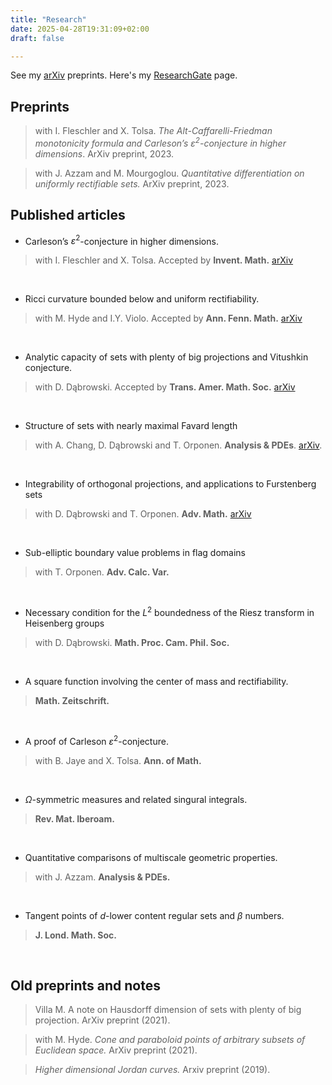 ```yaml
---
title: "Research"
date: 2025-04-28T19:31:09+02:00
draft: false

---
```


See my [arXiv](https://arxiv.org/search/math?query=Villa%2C+Michele&searchtype=author&abstracts=hide&order=-announced_date_first&size=50) preprints. Here's my [ResearchGate](https://www.researchgate.net/profile/Michele-Villa?ev=hdr_xprf) page.


## Preprints


> with I. Fleschler and X. Tolsa. *The Alt-Caffarelli-Friedman monotonicity formula
and Carleson’s $\varepsilon^2$-conjecture in higher dimensions*. ArXiv preprint, 2023.

> with J. Azzam and M. Mourgoglou. *Quantitative differentiation on uniformly
rectifiable sets.* ArXiv preprint, 2023.




## Published articles

* Carleson’s $\varepsilon^2$-conjecture in higher dimensions.
> with I. Fleschler and X. Tolsa. Accepted by **Invent. Math.** [arXiv](https://arxiv.org/abs/2310.12316)

$~$

 * Ricci curvature bounded below and uniform rectifiability.
 > with M. Hyde and I.Y. Violo. Accepted by **Ann. Fenn. Math.** [arXiv](https://arxiv.org/abs/2311.09907)


$~$
 

* Analytic capacity of sets with plenty of big projections
and Vitushkin conjecture.
> with D. Dąbrowski.  Accepted by **Trans. Amer. Math. Soc.** [arXiv](https://arxiv.org/abs/2204.05804)
	
$$~$$	
	
	
* Structure of sets with nearly maximal Favard length
> with A. Chang, D. Dąbrowski and T. Orponen.  **Analysis & PDEs**. [arXiv](https://arxiv.org/abs/2203.01279).	

$$~$$

* Integrability of orthogonal projections, and
applications to Furstenberg sets
> with  D. Dąbrowski and T. Orponen. **Adv. Math.** [arXiv](https://arxiv.org/abs/2107.04471)

$$~$$

* Sub-elliptic boundary value problems in flag domains
> with T. Orponen. **Adv. Calc. Var.**

$$~$$

* Necessary condition for the $L^2$ boundedness of the Riesz
transform in Heisenberg groups
> with D. Dąbrowski. **Math. Proc. Cam. Phil. Soc.**

$$~$$

* A square function involving the center of mass and rectifiability.
> **Math. Zeitschrift.**

$$~$$

* A proof of Carleson $\varepsilon^2$-conjecture.
> with B. Jaye and X. Tolsa. **Ann. of Math.**

$$~$$

* $Ω$-symmetric measures and related singural integrals.	
> **Rev. Mat. Iberoam.**


$$~$$

* Quantitative comparisons of multiscale geometric properties.
> with J. Azzam. **Analysis & PDEs.** 

$$~$$

* Tangent points of $d$-lower content regular sets and $\beta$ numbers.
> **J. Lond. Math. Soc.**

$$~$$

## Old preprints and notes


> Villa M. A note on Hausdorff dimension of sets with plenty of big projection. ArXiv
preprint (2021).

> with M. Hyde. *Cone and paraboloid points of arbitrary subsets of Euclidean
space.* ArXiv preprint (2021).

> *Higher dimensional Jordan curves.* Arxiv preprint (2019).


